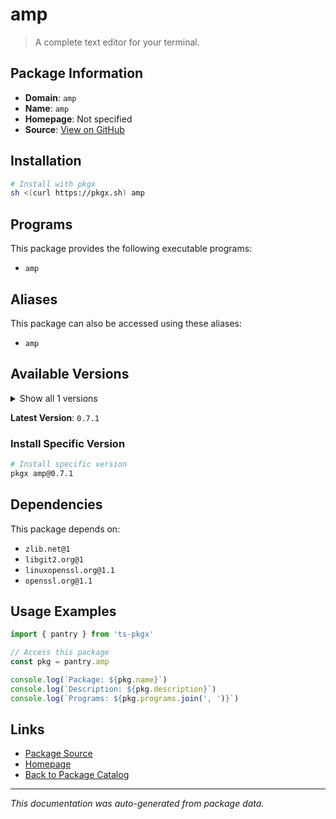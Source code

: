 # amp

> A complete text editor for your terminal.

## Package Information

- **Domain**: `amp`
- **Name**: `amp`
- **Homepage**: Not specified
- **Source**: [View on GitHub](https://github.com/pkgxdev/pantry/tree/main/projects/amp.rs/package.yml)

## Installation

```bash
# Install with pkgx
sh <(curl https://pkgx.sh) amp
```

## Programs

This package provides the following executable programs:

- `amp`

## Aliases

This package can also be accessed using these aliases:

- `amp`

## Available Versions

<details>
<summary>Show all 1 versions</summary>

- `0.7.1`

</details>

**Latest Version**: `0.7.1`

### Install Specific Version

```bash
# Install specific version
pkgx amp@0.7.1
```

## Dependencies

This package depends on:

- `zlib.net@1`
- `libgit2.org@1`
- `linuxopenssl.org@1.1`
- `openssl.org@1.1`

## Usage Examples

```typescript
import { pantry } from 'ts-pkgx'

// Access this package
const pkg = pantry.amp

console.log(`Package: ${pkg.name}`)
console.log(`Description: ${pkg.description}`)
console.log(`Programs: ${pkg.programs.join(', ')}`)
```

## Links

- [Package Source](https://github.com/pkgxdev/pantry/tree/main/projects/amp.rs/package.yml)
- [Homepage](#)
- [Back to Package Catalog](../package-catalog.md)

---

*This documentation was auto-generated from package data.*
